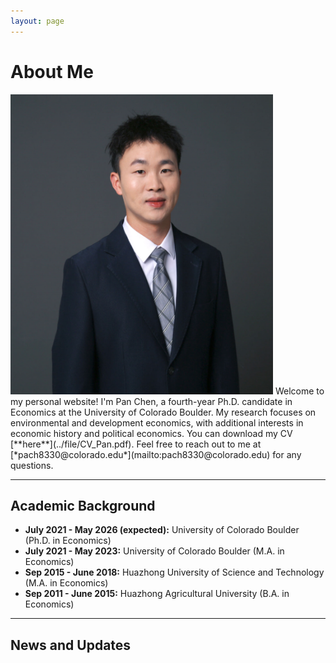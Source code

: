 ```yaml
---
layout: page
---
```


# About Me

<img src="images/my_profile1.png"  class="floatpic" width="420" height="480"> 
Welcome to my personal website! I'm Pan Chen, a fourth-year Ph.D. candidate in Economics at the University of Colorado Boulder. My research focuses on environmental and development economics, with additional interests in economic history and political economics. You can download my CV [**here**](../file/CV_Pan.pdf).  Feel free to reach out to me at [*pach8330@colorado.edu*](mailto:pach8330@colorado.edu) for any questions.

---

## Academic Background
- **July 2021 - May 2026 (expected):** University of Colorado Boulder (Ph.D. in Economics)
- **July 2021 - May 2023:** University of Colorado Boulder (M.A. in Economics)
- **Sep 2015 - June 2018:** Huazhong University of Science and Technology (M.A. in Economics)
- **Sep 2011 - June 2015:** Huazhong Agricultural University (B.A. in Economics)

---

## News and Updates




